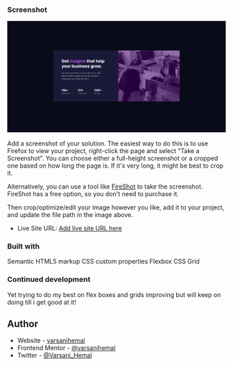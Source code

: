 ### Screenshot

![](./stats.jpg)

Add a screenshot of your solution. The easiest way to do this is to use Firefox to view your project, right-click the page and select "Take a Screenshot". You can choose either a full-height screenshot or a cropped one based on how long the page is. If it's very long, it might be best to crop it.

Alternatively, you can use a tool like [FireShot](https://getfireshot.com/) to take the screenshot. FireShot has a free option, so you don't need to purchase it. 

Then crop/optimize/edit your image however you like, add it to your project, and update the file path in the image above.

- Live Site URL: [Add live site URL here](https://hemalvarsani-stats-preview-card.netlify.app/)


### Built with

Semantic HTML5 markup
CSS custom properties
Flexbox
CSS Grid

### Continued development

Yet trying to do my best on flex boxes and grids improving but will keep on doing till i get good at it!

## Author

- Website - [varsanihemal](https://github.com/varsanihemal)
- Frontend Mentor - [@varsanihemal](https://www.frontendmentor.io/profile/varsanihemal)
- Twitter - [@Varsani_Hemal](https://twitter.com/Varsani_Hemal)
